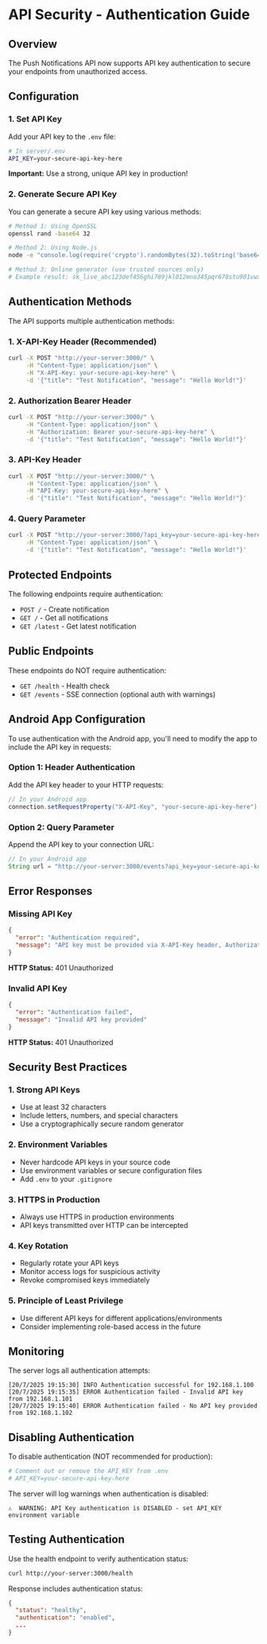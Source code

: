 # API Security - Authentication Guide

## Overview

The Push Notifications API now supports API key authentication to secure your endpoints from unauthorized access.

## Configuration

### 1. Set API Key

Add your API key to the `.env` file:

```bash
# In server/.env
API_KEY=your-secure-api-key-here
```

**Important:** Use a strong, unique API key in production!

### 2. Generate Secure API Key

You can generate a secure API key using various methods:

```bash
# Method 1: Using OpenSSL
openssl rand -base64 32

# Method 2: Using Node.js
node -e "console.log(require('crypto').randomBytes(32).toString('base64'))"

# Method 3: Online generator (use trusted sources only)
# Example result: sk_live_abc123def456ghi789jkl012mno345pqr678stu901vwx234yz
```

## Authentication Methods

The API supports multiple authentication methods:

### 1. X-API-Key Header (Recommended)
```bash
curl -X POST "http://your-server:3000/" \
     -H "Content-Type: application/json" \
     -H "X-API-Key: your-secure-api-key-here" \
     -d '{"title": "Test Notification", "message": "Hello World!"}'
```

### 2. Authorization Bearer Header
```bash
curl -X POST "http://your-server:3000/" \
     -H "Content-Type: application/json" \
     -H "Authorization: Bearer your-secure-api-key-here" \
     -d '{"title": "Test Notification", "message": "Hello World!"}'
```

### 3. API-Key Header
```bash
curl -X POST "http://your-server:3000/" \
     -H "Content-Type: application/json" \
     -H "API-Key: your-secure-api-key-here" \
     -d '{"title": "Test Notification", "message": "Hello World!"}'
```

### 4. Query Parameter
```bash
curl -X POST "http://your-server:3000/?api_key=your-secure-api-key-here" \
     -H "Content-Type: application/json" \
     -d '{"title": "Test Notification", "message": "Hello World!"}'
```

## Protected Endpoints

The following endpoints require authentication:

- `POST /` - Create notification
- `GET /` - Get all notifications  
- `GET /latest` - Get latest notification

## Public Endpoints

These endpoints do NOT require authentication:

- `GET /health` - Health check
- `GET /events` - SSE connection (optional auth with warnings)

## Android App Configuration

To use authentication with the Android app, you'll need to modify the app to include the API key in requests:

### Option 1: Header Authentication
Add the API key header to your HTTP requests:
```java
// In your Android app
connection.setRequestProperty("X-API-Key", "your-secure-api-key-here");
```

### Option 2: Query Parameter
Append the API key to your connection URL:
```java
// In your Android app
String url = "http://your-server:3000/events?api_key=your-secure-api-key-here";
```

## Error Responses

### Missing API Key
```json
{
  "error": "Authentication required",
  "message": "API key must be provided via X-API-Key header, Authorization: Bearer header, or api_key query parameter"
}
```
**HTTP Status:** 401 Unauthorized

### Invalid API Key
```json
{
  "error": "Authentication failed", 
  "message": "Invalid API key provided"
}
```
**HTTP Status:** 401 Unauthorized

## Security Best Practices

### 1. Strong API Keys
- Use at least 32 characters
- Include letters, numbers, and special characters
- Use a cryptographically secure random generator

### 2. Environment Variables
- Never hardcode API keys in your source code
- Use environment variables or secure configuration files
- Add `.env` to your `.gitignore`

### 3. HTTPS in Production
- Always use HTTPS in production environments
- API keys transmitted over HTTP can be intercepted

### 4. Key Rotation
- Regularly rotate your API keys
- Monitor access logs for suspicious activity
- Revoke compromised keys immediately

### 5. Principle of Least Privilege
- Use different API keys for different applications/environments
- Consider implementing role-based access in the future

## Monitoring

The server logs all authentication attempts:

```
[20/7/2025 19:15:30] INFO Authentication successful for 192.168.1.100
[20/7/2025 19:15:35] ERROR Authentication failed - Invalid API key from 192.168.1.101
[20/7/2025 19:15:40] ERROR Authentication failed - No API key provided from 192.168.1.102
```

## Disabling Authentication

To disable authentication (NOT recommended for production):

```bash
# Comment out or remove the API_KEY from .env
# API_KEY=your-secure-api-key-here
```

The server will log warnings when authentication is disabled:
```
⚠️  WARNING: API Key authentication is DISABLED - set API_KEY environment variable
```

## Testing Authentication

Use the health endpoint to verify authentication status:

```bash
curl http://your-server:3000/health
```

Response includes authentication status:
```json
{
  "status": "healthy",
  "authentication": "enabled",
  ...
}
```
